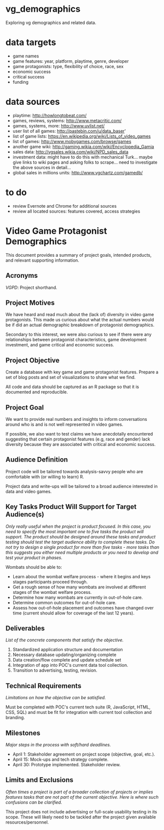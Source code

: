 # vg_demographics
Exploring vg demographics and related data.

# data targets
* game names
* game features: year, platform, playtime, genre, developer
* game protagonists: type, flexibility of choice, race, sex
* economic success
* critical success
* funding

# data sources
* playtime: http://howlongtobeat.com/
* games, reviews, systems: http://www.metacritic.com/
* games, systems, more: http://www.uvlist.net/
* user list of all games: http://pastebin.com/u/data_baser'
* list of game lists: https://en.wikipedia.org/wiki/Lists_of_video_games
* list of games: http://www.mobygames.com/browse/games
* another game wiki: http://gaming.wikia.com/wiki/Encyclopedia_Gamia
* sales data: http://vgsales.wikia.com/wiki/NPD_sales_data
* investment data: might have to do this with mechanical Turk... maybe give 
    links to wiki pages and asking folks to scrape... need to investigate the 
    above sources in detail...
* global sales in millions units: http://www.vgchartz.com/gamedb/

# to do
* review Evernote and Chrome for additional sources
* review all located sources: features covered, access strategies

# Video Game Protagonist Demographics
This document provides a summary of project goals, intended products, and 
relevant supporting information. 

## Acronyms
*VGPD*: Project shorthand.

## Project Motives
We have heard and read much about the (lack of) diversity in video game
protagonists. This made us curious about what the actual numbers would be
if did an actual demographic breakdown of protagonist demographics. 

Secondary to this interest, we were also curious to see if there were any
relationships between protagonist characteristics, game development investment, 
and game critical and economic success.

## Project Objective
Create a database with key game and game protagonist features. Prepare a set of
blog posts and set of visualizations to share what we find. 

All code and data should be captured as an R package so that it is documented
and reproducible.

## Project Goal
We want to provide real numbers and insights to inform conversations around
who is and is not well represented in video games.

If possible, we also want to test claims we have anecdotally encountered
suggesting that certain protagonist features (e.g, race and gender) lack
diversity because they are associated with critical and economic success.

## Audience Definition
Project code will be tailored towards analysis-savvy people who are
comfortable with (or willing to learn) R.

Project data and write-ups will be tailored to a broad audience interested
in data and video games.

## Key Tasks Product Will Support for Target Audience(s)
*Only really useful when the project is product focused. In this case, you need 
to specify the most important one to five tasks the product will support. The 
product should be designed around these tasks and product testing should test 
the target audience ability to complete these tasks. Do not try to design a 
single product for more than five tasks - more tasks than this suggests you 
either need multiple products or you need to develop and test your product in 
phases.*

Wombats should be able to:
* Learn about the wombat welfare process - where it begins and keys stages
participants proceed through.
* Get a rough sense of how many wombats are involved at different stages
of the wombat welfare process.
* Determine how many wombats are currently in out-of-hole care.
* Determine common outcomes for out-of-hole care.
* Assess how out-of-hole placement and outcomes have changed over time 
(current should allow for coverage of the last 12 years).

## Deliverables
*List of the concrete components that satisfy the objective.*

1. Standardized application structure and documentation
2. Necessary database updating/organizing complete
3. Data creation/flow complete and update schedule set
4. Integration of app into POC's current data tool collection.
5. Transition to advertising, testing, revision.

## Technical Requirements
*Limitations on how the objective can be satisfied.*

Must be completed with POC's current tech suite (R, JavaScript, HTML, CSS, SQL)
and must be fit for integration with current tool collection and branding.

## Milestones
*Major steps in the process with soft/hard deadlines.*

* April 1: Stakeholder agreement on project scope (objective, goal, etc.).
* April 15: Mock-ups and tech strategy complete.
* April 30: Prototype implemented. Stakeholder review.

## Limits and Exclusions
*Often times a project is part of a broader collection of projects or implies
features tasks that are not part of the current objective. Here is where such
confusions can be clarified.*

This project does not include advertising or full-scale usability testing in
its scope. These will likely need to be tackled after the project given
available resources/personnel.